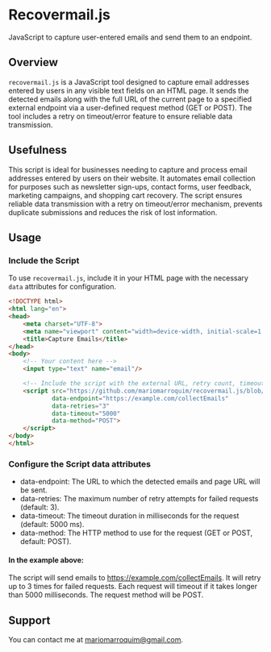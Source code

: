 # Recovermail.js

JavaScript to capture user-entered emails and send them to an endpoint.

## Overview

`recovermail.js` is a JavaScript tool designed to capture email addresses entered by users in any visible text fields on an HTML page. It sends the detected emails along with the full URL of the current page to a specified external endpoint via a user-defined request method (GET or POST). The tool includes a retry on timeout/error feature to ensure reliable data transmission.

## Usefulness

This script is ideal for businesses needing to capture and process email addresses entered by users on their website. It automates email collection for purposes such as newsletter sign-ups, contact forms, user feedback, marketing campaigns, and shopping cart recovery. The script ensures reliable data transmission with a retry on timeout/error mechanism, prevents duplicate submissions and reduces the risk of lost information.

## Usage

### Include the Script

To use `recovermail.js`, include it in your HTML page with the necessary `data` attributes for configuration.

```html
<!DOCTYPE html>
<html lang="en">
<head>
    <meta charset="UTF-8">
    <meta name="viewport" content="width=device-width, initial-scale=1.0">
    <title>Capture Emails</title>
</head>
<body>
    <!-- Your content here -->
    <input type="text" name="email"/>

    <!-- Include the script with the external URL, retry count, timeout, and method as data attributes -->
    <script src="https://github.com/mariomarroquim/recovermail.js/blob/main/recovermail.js"
            data-endpoint="https://example.com/collectEmails"
            data-retries="3"
            data-timeout="5000"
            data-method="POST">
    </script>
</body>
</html>
```

### Configure the Script data attributes
- data-endpoint: The URL to which the detected emails and page URL will be sent.
- data-retries: The maximum number of retry attempts for failed requests (default: 3).
- data-timeout: The timeout duration in milliseconds for the request (default: 5000 ms).
- data-method: The HTTP method to use for the request (GET or POST, default: POST).

#### In the example above:

The script will send emails to https://example.com/collectEmails.
It will retry up to 3 times for failed requests.
Each request will timeout if it takes longer than 5000 milliseconds.
The request method will be POST.

## Support
You can contact me at mariomarroquim@gmail.com.
